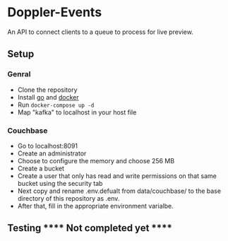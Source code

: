 # Doppler-Events
An API to connect clients to a queue to process for live preview.
## Setup
### Genral
- Clone the repository
- Install [go](https://golang.org/dl/) and [docker](https://docs.docker.com/install/)
- Run `docker-compose up -d`
- Map "kafka" to localhost in your host file
### Couchbase
- Go to localhost:8091
- Create an administrator
- Choose to configure the memory and choose 256 MB 
- Create a bucket
- Create a user that only has read and write permissions on that same bucket using the security tab
- Next copy and rename .env.defualt from data/couchbase/ to the base directory of this repository as .env.
- After that, fill in the appropriate environment varialbe.
## Testing **** Not completed yet ****
